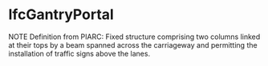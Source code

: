 IfcGantryPortal
===============
NOTE Definition from PIARC: Fixed structure comprising two columns linked at
their tops by a beam spanned across the carriageway and permitting the
installation of traffic signs above the lanes.  


